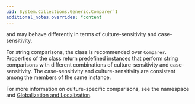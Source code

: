 ```yaml
---
uid: System.Collections.Generic.Comparer`1
additional_notes.overrides: *content
---
```


<p>
      <xref href="System.Collections.Generic.Comparer`1.Compare(`0,`0)"></xref> and <xref href="System.Collections.Generic.EqualityComparer`1.Equals(`0,`0)"></xref> may behave differently in terms of culture-sensitivity and case-sensitivity.  
  
 For string comparisons, the <xref href="System.StringComparer"></xref> class is recommended over <code>Comparer<String></code>.  Properties of the <xref href="System.StringComparer"></xref> class return predefined instances that perform string comparisons with different combinations of culture-sensitivity and case-sensitivity.  The case-sensitivity and culture-sensitivity are consistent among the members of the same <xref href="System.StringComparer"></xref> instance.  
  
 For more information on culture-specific comparisons, see the <xref href="System.Globalization"></xref> namespace and [Globalization and Localization](http://msdn.microsoft.com/library/9a59696b-d89b-45bd-946d-c75da4732d02).</p>


